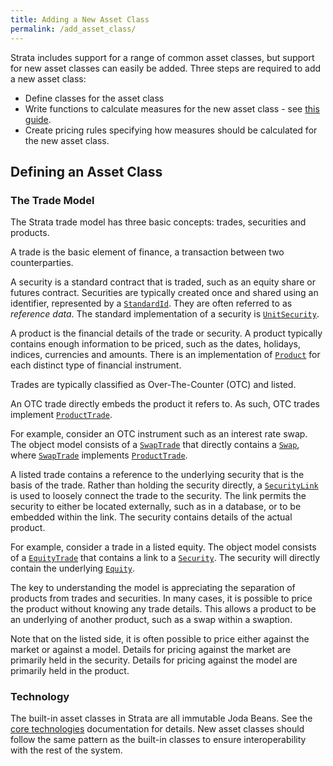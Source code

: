 ```yaml
---
title: Adding a New Asset Class
permalink: /add_asset_class/
---
```

Strata includes support for a range of common asset classes, but support for new asset classes can easily be added. Three steps are required to add a new asset class:

* Define classes for the asset class
* Write functions to calculate measures for the new asset class - see [this guide]({{site.baseurl}}/add_measure/).
* Create pricing rules specifying how measures should be calculated for the new asset class.

## Defining an Asset Class

### The Trade Model

The Strata trade model has three basic concepts: trades, securities and products.

A trade is the basic element of finance, a transaction between two counterparties.

A security is a standard contract that is traded, such as an equity share or futures contract. Securities are typically created once and shared using an identifier, represented by a [`StandardId`]({{site.baseurl}}/apidocs/com/opengamma/strata/collect/id/StandardId.html). They are often referred to as *reference data*. The standard implementation of a security is [`UnitSecurity`]({{site.baseurl}}/apidocs/com/opengamma/strata/finance/UnitSecurity.html).

A product is the financial details of the trade or security. A product typically contains enough information to be priced, such as the dates, holidays, indices, currencies and amounts. There is an implementation of [`Product`]({{site.baseurl}}/apidocs/com/opengamma/strata/finance/Product.html) for each distinct type of financial instrument.

Trades are typically classified as Over-The-Counter (OTC) and listed.

An OTC trade directly embeds the product it refers to. As such, OTC trades implement [`ProductTrade`]({{site.baseurl}}/apidocs/com/opengamma/strata/finance/ProductTrade.html).

For example, consider an OTC instrument such as an interest rate swap. The object model consists of a [`SwapTrade`]({{site.baseurl}}/apidocs/com/opengamma/strata/finance/rate/swap/SwapTrade.html) that directly contains a [`Swap`]({{site.baseurl}}/apidocs/com/opengamma/strata/finance/rate/swap/Swap.html), where [`SwapTrade`]({{site.baseurl}}/apidocs/com/opengamma/strata/finance/rate/swap/SwapTrade.html) implements [`ProductTrade`]({{site.baseurl}}/apidocs/com/opengamma/strata/finance/ProductTrade.html).

A listed trade contains a reference to the underlying security that is the basis of the trade. Rather than holding the security directly, a [`SecurityLink`]({{site.baseurl}}/apidocs/com/opengamma/strata/finance/SecurityLink.html) is used to loosely connect the trade to the security. The link permits the security to either be located externally, such as in a database, or to be embedded within the link. The security contains details of the actual product.

For example, consider a trade in a listed equity. The object model consists of a [`EquityTrade`]({{site.baseurl}}/apidocs/com/opengamma/strata/finance/equity/EquityTrade.html) that contains a link to a [`Security`]({{site.baseurl}}/apidocs/com/opengamma/strata/finance/Security.html). The security will directly contain the underlying [`Equity`]({{site.baseurl}}/apidocs/com/opengamma/strata/finance/equity/Equity.html).
 
The key to understanding the model is appreciating the separation of products from trades and securities. In many cases, it is possible to price the product without knowing any trade details. This allows a product to be an underlying of another product, such as a swap within a swaption.

Note that on the listed side, it is often possible to price either against the market or against a model. Details for pricing against the market are primarily held in the security. Details for pricing against the model are primarily held in the product.

### Technology

The built-in asset classes in Strata are all immutable Joda Beans. See the [core technologies]({{site.baseurl}}/core_technologies/) documentation for details. New asset classes should follow the same pattern as the built-in classes to ensure interoperability with the rest of the system.
